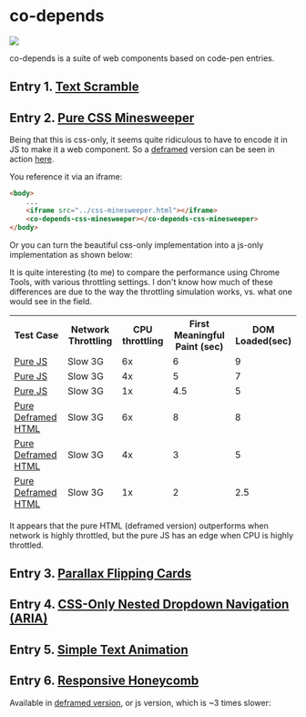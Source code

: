 # co-depends

<a href="https://nodei.co/npm/co-depends/"><img src="https://nodei.co/npm/co-depends.png"></a>

co-depends is a suite of web components based on code-pen entries.

## Entry 1.  [Text Scramble](https://codepen.io/soulwire/pen/mErPAK)

<!--
```
<custom-element-demo>
  <template>
    <div class="body">
        <div class="container">
            <co-depends-text-scramble id="cdts" class="text"></co-depends-text-scramble>
        </div>

        <script>
            const phrases = [
                'Neo,',
                'sooner or later',
                'you\'re going to realize',
                'just as I did',
                'that there\'s a difference',
                'between knowing the path',
                'and walking the path'
            ];

            let counter = 0;
            cdts.addEventListener('text-setting-complete', e => {
                setTimeout(() => {
                    next();
                }, 800)
            });
            const next = () => {
                cdts.text = phrases[counter];
                counter = (counter + 1) % phrases.length;
            }

            next();
        </script>
        <style>
            @import 'https://fonts.googleapis.com/css?family=Roboto+Mono:100';
                html,  
                div.body {
                font-family: 'Roboto Mono', monospace;
                background: #212121;
                height: 100%;
                }
                .container {
                    height: 100%;
                    width: 100%;
                    justify-content: center;
                    align-items: center;
                    display: flex;
                }
                .text {
                    font-weight: 100;
                    font-size: 28px;
                    color: #fafafa;
                }
        .dud {
          color: #757575;
        }
                </style>
        <script type="module" src="https://cdn.jsdelivr.net/npm/co-depends@0.0.4/text-scramble/dist/text-scramble.iife.min.js?module"></script>
    </div>
    </template>
</custom-element-demo>
```
-->

## Entry 2.  [Pure CSS Minesweeper](https://codepen.io/bali_balo/pen/BLJONk)

Being that this is css-only, it seems quite ridiculous to have to encode it in JS to make it a web component.  So a [deframed](https://www.webcomponents.org/element/deframe) version can be seen in action [here](https://bahrus.github.io/co-depends/css-minesweeper/demo/dev.html).

You reference it via an iframe:

```html
<body>
    ...
    <iframe src="../css-minesweeper.html"></iframe>
    <co-depends-css-minesweeper></co-depends-css-minesweeper>
</body>
```

Or you can turn the beautiful css-only implementation into a js-only implementation as shown below:

<!--
```
<custom-element-demo>
  <template>
    <script type="module" src="https://cdn.jsdelivr.net/npm/co-depends@0.0.6/css-minesweeper/css-minesweeper.js"></script>
    <co-depends-css-minesweeper-js></co-depends-css-minesweeper-js>
   </template>
</custom-element-demo>
```
-->

It is quite interesting (to me) to compare the performance using Chrome Tools, with various throttling settings.  I don't know how much of these differences are due to the way the throttling simulation works, vs. what one would see in the field.

<table>
<thead>
<tr><th>Test Case</th><th>Network Throttling</th><th>CPU throttling</th><th>First Meaningful Paint (sec)</th><th>DOM Loaded(sec)</th></tr>
<tr><td><a href="https://bahrus.github.io/co-depends/css-minesweeper/demo/dev-js.html" target="_blank">Pure JS</a></td><td>Slow 3G</td><td>6x</td><td>6</td><td>9</td></tr>
<tr><td><a href="https://bahrus.github.io/co-depends/css-minesweeper/demo/dev-js.html" target="_blank">Pure JS</a></td><td>Slow 3G</td><td>4x</td><td>5</td><td>7</td></tr>
<tr><td><a href="https://bahrus.github.io/co-depends/css-minesweeper/demo/dev-js.html" target="_blank">Pure JS</a></td><td>Slow 3G</td><td>1x</td><td>4.5</td><td>5</td></tr>
<tr><td><a href="https://bahrus.github.io/co-depends/css-minesweeper/demo/dev.html" target="_blank">Pure Deframed HTML</a></td><td>Slow 3G</td><td>6x</td><td>8</td><td>8</td></tr>
<tr><td><a href="https://bahrus.github.io/co-depends/css-minesweeper/demo/dev.html" target="_blank">Pure Deframed HTML</a></td><td>Slow 3G</td><td>4x</td><td>3</td><td>5</td></tr>
<tr><td><a href="https://bahrus.github.io/co-depends/css-minesweeper/demo/dev.html" target="_blank">Pure Deframed HTML</a></td><td>Slow 3G</td><td>1x</td><td>2</td><td>2.5</td></tr>
</thead>
</table>

It appears that the pure HTML (deframed version) outperforms when network is highly throttled, but the pure JS has an edge when CPU is highly throttled.

## Entry 3.  [Parallax Flipping Cards](https://codepen.io/tyrellrummage/pen/wqGgLO)


<!--
```
<custom-element-demo>
  <template>
    <div>
        <div class="cols">
            <co-depends-parallax-flip-card id="first">
                <div slot="front">
                    <p>Diligord</p>
                    <span>Lorem ipsum</span>
                </div>
                <div slot="back">
                    <p>Alias cum repellat velit quae suscipit
                        c.</p>
                </div>
            </co-depends-parallax-flip-card>
            <co-depends-parallax-flip-card id="second">
                <div slot="front">
                    <p>Strizzes</p>
                    <span>Lorem ipsum</span>
                </div>
                <div slot="back">
                    <p>Alias cum repellat velit quae suscipit
                        c.</p>
                </div>
            </co-depends-parallax-flip-card>
            <co-depends-parallax-flip-card id="third">
                <div slot="front">
                    <p>Rocogged</p>
                    <span>Lorem ipsum</span>
                </div>
                <div slot="back">
                    <p>Alias cum repellat velit quae suscipit
                        c.</p>
                </div>
            </co-depends-parallax-flip-card>
            <co-depends-parallax-flip-card id="fourth">
                <div slot="front">
                    <p>Clossyo</p>
                    <span>Lorem ipsum</span>
                </div>
                <div slot="back">
                    <p>Alias cum repellat velit quae suscipit
                        c.</p>
                </div>
            </co-depends-parallax-flip-card>
        </div>
        <script type="module" src="../parallax-flip-card.js"></script>
        <style>
            #first {
                --front-background-image: url(https://unsplash.it/500/500/);
            }

            #second {
                --front-background-image: url(https://unsplash.it/511/511/);
            }

            #third {
                --front-background-image: url(https://unsplash.it/502/502/);
            }

            #fourth {
                --front-background-image: url(https://unsplash.it/503/503/);
            }

            .cols {
                display: -webkit-box;
                display: -ms-flexbox;
                display: flex;
                -ms-flex-wrap: wrap;
                flex-wrap: wrap;
                -webkit-box-pack: center;
                -ms-flex-pack: center;
                justify-content: center;
            }

            co-depends-parallax-flip-card {
                width: calc(25% - 2rem);
                margin: 1rem;
                cursor: pointer;
            }
        </style>
        <script type="module" src="https://cdn.jsdelivr.net/npm/co-depends@0.0.7/parallax-flip-card/parallax-flip-card.js"></script>
    </div>
  </template>
</custom-element-demo>
```
-->

## Entry 4. [CSS-Only Nested Dropdown Navigation (ARIA)](https://codepen.io/gabriellewee/pen/oWyObX)  

<!--
```
<custom-element-demo>
  <template>
    <div style="height:100%">
        <co-depends-nested-dropdown style="height:100%">
            <template slot="template">
                <input aria-controls='nav' aria-haspopup='true' aria-labelledby='menu' id='link-top' role='button' tabindex='1' type='checkbox'>
                <label class='down' for='link-top' id='menu' role='none' tabindex='-1'>Menu</label>
                <ul aria-labelledby='menu' id='nav' role='menu'>
                  <li role='none'>
                    <input aria-controls='nest' aria-haspopup='true' aria-labelledby='shop' id='link-shop' role='menuitem' tabindex='2' type='checkbox'>
                    <label class='right' for='link-shop' id='shop' role='none' tabindex='-1'>Shop</label>
                    <ul aria-labelledby='shop' id='nest' role='menu'>
                      <li role='none'>
                        <a role='menuitem' tabindex='3'>Tops</a>
                      </li>
                      <li role='none'>
                        <a role='menuitem' tabindex='3'>Bottoms</a>
                      </li>
                      <li role='none'>
                        <a role='menuitem' tabindex='3'>Shoes</a>
                      </li>
                      <li role='none'>
                        <a role='menuitem' tabindex='3'>Accessories</a>
                      </li>
                      <li role='none'>
                        <a role='menuitem' tabindex='3'>Sale</a>
                      </li>
                    </ul>
                  </li>
                  <li role='none'>
                    <a role='menuitem' tabindex='4'>Blog</a>
                  </li>
                  <li role='none'>
                    <a role='menuitem' tabindex='4'>About</a>
                  </li>
                  <li role='none'>
                    <a role='menuitem' tabindex='4'>Contact</a>
                  </li>
                </ul>
            </template>
        </co-depends-nested-dropdown>
        <script type="module" src="https://cdn.jsdelivr.net/npm/co-depends@0.0.18/nested-dropdown/dist/nested-dropdown.iife.js"></script>
    </div>
  </template>
</custom-element-demo>
```
-->

## Entry 5.  [Simple Text Animation](https://codepen.io/yemon/pen/pWoROm)

<!--
```
<custom-element-demo style="height:400px">
  <template>
          <co-depends-simple-text-animation-js>
            <span slot="top">Make</span>
            <span slot="middleTop">wOrK</span>
            <span slot="middleMiddle">lifeStyle</span>
            <span slot="middleBottom">Everything</span>
            <span slot="bottom">AweSoMe!</span>
        </co-depends-simple-text-animation-js>
        <script type="module" src="https://cdn.jsdelivr.net/npm/co-depends@0.0.13/simple-text-animation/simple-text-animation.js"></script>
  </template>
</custom-element-demo>
```
-->

## Entry 6.  [Responsive Honeycomb](https://codepen.io/gzuzkstro/pen/ebdxZQ)

Available in [deframed version](https://www.webcomponents.org/element/deframe), or js version, which is ~3 times slower:

<!--
```
<custom-element-demo>
  <template>
        <script type="module" src="https://unpkg.com/co-depends@0.0.19/responsive-honeycomb/responsive-honeycomb-js.js?module"></script>
        <co-depends-responsive-honeycomb-js>
            <template slot="template">
                <ul class="honeycomb" lang="es">
                    <li class="honeycomb-cell">
                        <img class="honeycomb-cell__image" src="https://source.unsplash.com/random/1">
                        <div class="honeycomb-cell__title">Diseño exclusivo</div>
                    </li>
                    <li class="honeycomb-cell">
                        <img class="honeycomb-cell__image" src="https://source.unsplash.com/random/2">
                        <div class="honeycomb-cell__title">Impermeables</div>
                    </li>
                    <li class="honeycomb-cell">
                        <img class="honeycomb-cell__image" src="https://source.unsplash.com/random/3">
                        <div class="honeycomb-cell__title">Tablero doble cara</div>
                    </li>
                    <li class="honeycomb-cell">
                        <img class="honeycomb-cell__image" src="https://source.unsplash.com/random/4">
                        <div class="honeycomb-cell__title">Maletín de empaque</div>
                    </li>
                    <li class="honeycomb-cell">
                        <img class="honeycomb-cell__image" src="https://source.unsplash.com/random/5">
                        <div class="honeycomb-cell__title">Antireflectivo<small>No vidrio</small></div>
                    </li>
                    <li class="honeycomb-cell">
                        <img class="honeycomb-cell__image" src="https://source.unsplash.com/random/6">
                        <div class="honeycomb-cell__title">6 fichas<small>1 de repuesto</small></div>
                    </li>
                    <li class="honeycomb-cell">
                        <img class="honeycomb-cell__image" src="https://source.unsplash.com/random/7">
                        <div class="honeycomb-cell__title">Tablero magnético</div>
                    </li>
                    <li class="honeycomb-cell honeycomb__placeholder"></li>
                </ul>
            </template>
        </co-depends-responsive-honeycomb-js>
  </template>
</custom-element-demo>
```
-->
